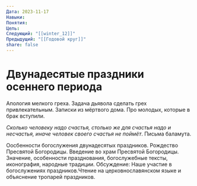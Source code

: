 ```yaml
---
Дата: 2023-11-17
Навыки: 
Понятия: 
Цель: 
Следующий: "[[winter_12]]"
Предыдущий: "[[Годовой круг]]"
share: false
---
```

# Двунадесятые праздники осеннего периода 
Апология мелкого греха. Задача дьявола сделать грех привлекательным. Записки из мёртвого дома. Про молодых, которые в брак вступили.

_Сколько человеку надо счастья, столько же для счастья надо и несчастья, иначе человек своего счастья не поймёт_.  Письма баламута. 

Оосбенности богослужения двунадесятых праздников. Рождество Пресвятой Богородицы. Введение во храм Пресвятой Богородицы. Значение, особенности празднования, богослужебные тексты, иконография, народные традиции. Обсуждение: Наше участие в богослужениях праздников.Чтение на церковнославянском языке и объяснение тропарей праздников.